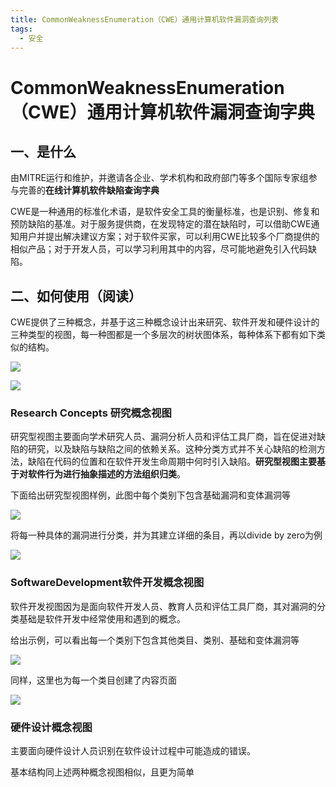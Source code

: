```yaml
---
title: CommonWeaknessEnumeration（CWE）通用计算机软件漏洞查询列表
tags:
  - 安全
---
```


# CommonWeaknessEnumeration（CWE）通用计算机软件漏洞查询字典

## 一、是什么

由MITRE运行和维护，并邀请各企业、学术机构和政府部门等多个国际专家组参与完善的**在线计算机软件缺陷查询字典**

CWE是一种通用的标准化术语，是软件安全工具的衡量标准，也是识别、修复和预防缺陷的基准。对于服务提供商，在发现特定的潜在缺陷时，可以借助CWE通知用户并提出解决建议方案；对于软件买家，可以利用CWE比较多个厂商提供的相似产品；对于开发人员，可以学习利用其中的内容，尽可能地避免引入代码缺陷。 

## 二、如何使用（阅读）

CWE提供了三种概念，并基于这三种概念设计出来研究、软件开发和硬件设计的三种类型的视图，每一种图都是一个多层次的树状图体系，每种体系下都有如下类似的结构。

![](\JODE-HRK.github.io\assets\image\CWE三种概念.png)

![](\JODE-HRK.github.io\assets\image\CWE树状图体系.png)

### Research Concepts 研究概念视图

研究型视图主要面向学术研究人员、漏洞分析人员和评估工具厂商，旨在促进对缺陷的研究，以及缺陷与缺陷之间的依赖关系。这种分类方式并不关心缺陷的检测方法，缺陷在代码的位置和在软件开发生命周期中何时引入缺陷。**研究型视图主要基于对软件行为进行抽象描述的方法组织归类**。

下面给出研究型视图样例，此图中每个类别下包含基础漏洞和变体漏洞等

![](\JODE-HRK.github.io\assets\image\CWE研究型概念图示意.png)

将每一种具体的漏洞进行分类，并为其建立详细的条目，再以divide by zero为例

![](\JODE-HRK.github.io\assets\image\CWE条目的示例.png)

### SoftwareDevelopment软件开发概念视图

软件开发视图因为是面向软件开发人员、教育人员和评估工具厂商，其对漏洞的分类基础是软件开发中经常使用和遇到的概念。

给出示例，可以看出每一个类别下包含其他类目、类别、基础和变体漏洞等

![](\JODE-HRK.github.io\assets\image\CWE软件开发型示例.png)

同样，这里也为每一个类目创建了内容页面

![](\JODE-HRK.github.io\assets\image\CWE软件开发型条目示例.png)

### 硬件设计概念视图

主要面向硬件设计人员识别在软件设计过程中可能造成的错误。

基本结构同上述两种概念视图相似，且更为简单